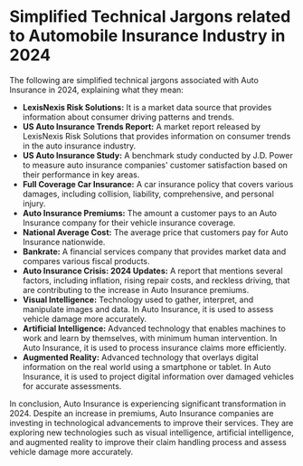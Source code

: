 # Simplified Technical Jargons related to Automobile Insurance Industry in 2024

The following are simplified technical jargons associated with Auto Insurance in 2024, explaining what they mean:

- **LexisNexis Risk Solutions:** It is a market data source that provides information about consumer driving patterns and trends.
- **US Auto Insurance Trends Report:** A market report released by LexisNexis Risk Solutions that provides information on consumer trends in the auto insurance industry.
- **US Auto Insurance Study:** A benchmark study conducted by J.D. Power to measure auto insurance companies' customer satisfaction based on their performance in key areas.
- **Full Coverage Car Insurance:** A car insurance policy that covers various damages, including collision, liability, comprehensive, and personal injury.
- **Auto Insurance Premiums:** The amount a customer pays to an Auto Insurance company for their vehicle insurance coverage.
- **National Average Cost:** The average price that customers pay for Auto Insurance nationwide.
- **Bankrate:** A financial services company that provides market data and compares various fiscal products.
- **Auto Insurance Crisis: 2024 Updates:** A report that mentions several factors, including inflation, rising repair costs, and reckless driving, that are contributing to the increase in Auto Insurance premiums.
- **Visual Intelligence:** Technology used to gather, interpret, and manipulate images and data. In Auto Insurance, it is used to assess vehicle damage more accurately.
- **Artificial Intelligence:** Advanced technology that enables machines to work and learn by themselves, with minimum human intervention. In Auto Insurance, it is used to process insurance claims more efficiently.
- **Augmented Reality:** Advanced technology that overlays digital information on the real world using a smartphone or tablet. In Auto Insurance, it is used to project digital information over damaged vehicles for accurate assessments.

In conclusion, Auto Insurance is experiencing significant transformation in 2024. Despite an increase in premiums, Auto Insurance companies are investing in technological advancements to improve their services. They are exploring new technologies such as visual intelligence, artificial intelligence, and augmented reality to improve their claim handling process and assess vehicle damage more accurately.